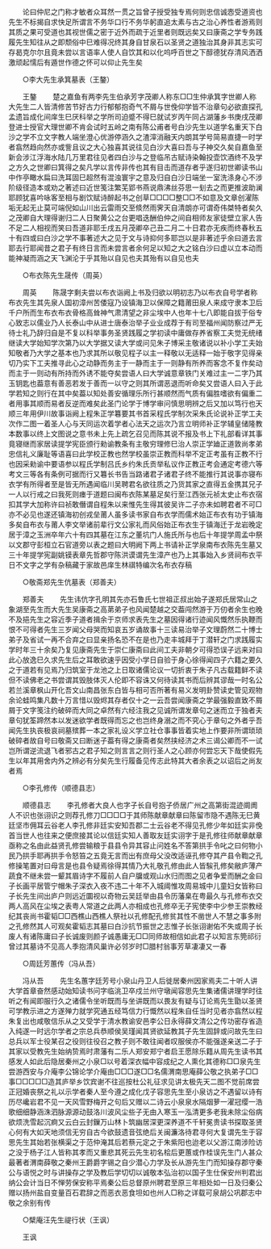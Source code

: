<!-- { "loadSidebar": true } -->
　　论曰仲尼之门称才敏者众耳然一贯之旨曾子授受独专焉何则忠信诚悫受道资也先生不标揭自求快足所谓言不务华口行不务华躬直追太素与古之治心养性者游焉则其质之果可受道也其视世儒之密于近外而疏于近里者则既远矣又曰康斋之学专务践履先生知往从之即颓俗中巳难得况终其身自甘泉石以圣贤之道独治其身非其志实可存曷克尔尔且竟未尝以言语率人使人自饮其和以化呜呼百世之下醇德犹存清风洒洒激顽起懦后有遁世作德之怀可以仰止先生矣 

　　○李大先生承箕墓表（王鏊） 

　　王鏊 
　　楚之嘉鱼有两李先生伯承芳字茂卿人称东□□生仲承箕字世卿人称大先生二人皆清修苦节好古力行郁郁抱奇气不屑与世俛仰学皆不治章句必欲直探孔孟遗旨成化间庠生巳厌科举之学所司迫蹙不得巳就试岁丙午同占湖藩乡书庚戌茂卿登进士授官大理世卿不肯会试时五岭之南有陈公甫者号白沙先生以道学名重天下白沙之学不立文字教人端坐澄心优游停涵久之渣滓消融天内朗其学号简易直捷一时学者翕然趋向然亦或訾且议之大心独喜其说往见白沙大喜曰吾与子神交久矣自嘉鱼至新会涉江浮海水陆几万里君往见者四白沙与之登临吊古赋诗染翰投壶饮酒终不及学之方久之世卿曰箕得之矣凡学以言传非传也其有目击而道存者乎遂归初世卿读书山中作亭瞰水扁曰洗耳固巳超然有混浊寰宇之意及归自白沙日端坐一室洗涤身心不涉阶级径造本或劝之著述曰近世笺注繁芜郢书燕说鼎沸丝芬思一刬去之而更推波助澜耶顾犹喜吟咏客至相与剧饮赋诗醉起书之创草□□□□整□□不如意及文章创濯陈垢无起无止莫可端倪如山川出云雷雨交至倐然雨霁天自清朗亦可谓奇伟桀特者矣久之茂卿自大理得谢归二人日聚黄公之台更唱迭酬伯仲之间自相师友家徒壁立家人告不足二人相视而笑曰吾道非耶壬戌五月茂卿卒己丑二月二十日君亦无疾而终春秋五十有四或曰白沙之学不事著述大之见于文与诗抑何多耶岂以是非著述乎余曰道去言耶去行耶闻昔之君子有终日言而未尝言者余何足以知之大之铭白沙曰虚以立本动而能神凝而涵之天飞渊沦于乎其殆以自见也夫其殆有以自见也夫 

　　○布衣陈先生晟传（周英） 

　　周英 
　　陈晟字剩夫尝以布衣诣阙上书及归欲以明初志乃以布衣自号学者称布衣先生其先泉人国初漳州苦倭寇乃设镇海卫以保障之籍莆田泉人来成守隶本卫后千户所而生布衣布衣骨格高耸神气肃清望之非尘埃中人也年十七八即能自拔于俗专心致志以儒业乃人长泰山中从进士唐泰治举子业业成荐于有司至福州闻防察过严无待士礼乃辞归自是不复以科举事务圣贤践履之学初读中庸做存养省察工夫觉无统绪继读大学始知学次第乃以大学据又读大学或问见朱子博采主敬诸说以补小学工夫始知敬者乃大学之基本也乃求其所以敬见程子以主一释敬以无适释一始于敬字见得亲切乃实下工夫推寻此心之动静而务主于一静而主于一则静有所养而客念不复作矣动而主于一则动有所持而外诱不能夺矣尝语人曰大学诚意章铁门关难过主一二字乃其玉钥匙也葢意有善恶若发于善而一以守之则其所谓恶退而听命矣又尝语人曰入于此学若知之则行在其中矣葢以知处善安循理乐所行甚顺然而气质有偏胜嗜欲有偏重二者用事其顺而易者反逆而难矣此圣门论学于博学审问慎思明辨之后又加以笃行也天顺三年用伊川故事诣阙上程朱正学篹要其书首采程氏学制次采朱氏论说补正学工夫次作二图一着圣人心与天同运次着学者心法天之运次乃言立明师补正学辅皇储隆教本数事以终上文图说之意书未上先上疏乞召见而陈其说不报及书上下礼部看详其事竟寝继而家居读提学宪臣颁行勑谕教条有主敬穷理修巳治人崇正学廸正道敦尚孝弟忠信礼义廉耻等语喜曰此学校正教也然学校虽崇正教而科举不定正考虽有正教不行也因采勑谕中要语参以程氏学制吕氏乡约朱氏贡举私议作正教正考会通定考德六等考文三等各有条例可据而行又篹长书告当路诸君子诸君子终不能推行其说事亦寝布衣学有所得者至是皆无所遇闻临川吴聘君名欲往质之乃货其家之直得五金携其兄子一人以行戒之曰我死则瘗于道题曰闽布衣陈某墓足矣行至江西张元祯太史止布衣宿扣其学大加称许曰祯敢僭谓自程朱以来惟先生得其彼吴许二子亦未如聘君者不可□亦不必见也遂还镇海初创戎垒莆人虽多读书家自布衣学而儒术始正布衣有功于镇海多矣自布衣与莆人李文举诸前辈行文公家礼而风俗始正布衣生于镇海迁于龙岩晚定居于漳之玉洲卒年六十有四其墓在江东之董坑门人施氏所与也后十年提学周孟中祭以文郡守彭桓立石官道旁以表之题曰大明阙下两上书请补正学泉南布衣陈先生墓又三十年提学宪副姚镆表章先哲郡守陈洪谟谓先生漳产也乃上其事始入乡贤祠布衣平日不文字之学有杂稿藏于家故邑庠生林祺特编次名布衣存稿 

　　○敬斋郑先生伉墓表（郑善夫） 

　　郑善夫 
　　先生讳伉字孔明其先亦石鲁氏七世祖正叔出始子遂郑氏居常山之象湖至先生而大先生吴康斋之高苐弟子也风闻楚越之交葢闯然游于万仞者余生也晚不及挹先生之容近季子道者揖余于京师求表先生之墓因得诸行迹闻风慨然乐执鞭而恨不可得者先生三岁闻父母哭而知哀五岁诵故事十三读易治举子文理蔚然二十博士弟子及省试一再不合弃之曰显亲扬名恐不在是也乃走丰城拜于丁潜轩之门求践履实学时年三十余矣乃复见康斋先生于崇仁康斋曰此间工夫非朝夕可得恐误子远来对曰此心放逸巳久求先生后之耳敢欲速乎因受小学日自验于身心徐得闻四子六籍之要久之于道若有见焉乃归筑室于龙池之上日取诸儒论议一切折衷于朱子凡古载籍鲜不读但不读佛老之书尝谓其毁肢体灭人伦即不容诛又何待读其书而后辨其谬哉一时名公若兰溪章枫山开化吾文山南昌张东白皆与相可否所著有易义发明卦赞读史管见观物余论蛙鸣集凡数十万言惜以毁烬其存者仅十之一云吾尝闻康斋之学最强毅直致不屑屑于文字笺注约破碎而大同之卓然有六经注我之见诚所谓发章句之迷而立于独者夫章句犹筌蹄然本以发迷欲学者既得而忘之也岂终身溺之而不究心于章句之外者乎吾闻先生执丧极哀祠墓殡葬一本之家礼设义学立社仓事事皆着实地上作要非所谓琐琐破碎者故自号曰敬斋又曰断迷子葢有得之康斋者矣然挟经济之术三谒公卿而不一试岂所谓逆流退飞者邪古之君子知之则言言之则行圣人之心顾亦何尝忘天下哉使假先生以年其用舍内外之辨必有分矣先生行履备见传志此特其大者余表之以诏后之尚友者焉 

　　○李孔修传（顺德县志） 

　　顺德县志 
　　李孔修者大良人也字子长自号抱子侨居广州之高第街混迹阛阓人不识也张诩识之则荐孔修刀□□□□于其师陈献章献章曰陈留市隐不遇陈无巳黄廷坚市佣耳云谷老人李孔修非廷实安知吾郡二士云谷老不得见孔修少年如廷实非俛首当世人也往来之便庶接其论以信廷实知人善取友廷实诩字于是孔修往师献章献章亟称之名由此益贤孔修尝输粮于县县令异其容止问姓名不答第拱手令叱之曰何物小民乃拱手耶再拱手令怒笞之五竟无言而出有庶母父没改适诬孔修夺其产县令鞫之孔修操笔置对曰母言是也县令疑焉徐得其情乃大礼敬孔修由此人皆騃孔修矣敝庐薄产蔬食不继未尝一颦其眉诗字不履前人自户牖或观山水归而图之见者争爱而酬之金曰子长画平居管宁帽朱子深衣入夜不违二十年不入城阈惟攻周易城中儿童妇女皆称曰子长先生间出庐户则远近圜视以奇物云吴廷举由县令历藩臬在粤最久与孔修布衣交两人高风在尘埃之表粤人常道之此两人亦相成也孔修卒无子宪使李中少参王崇教经纪其丧尚书霍韬□□西樵山西樵人祭社以孔修配孔修贫其性不凿世人不慧之事多附之孔修然其人可观矣霍韬志其墓曰白沙抗节振世之志惟子长张诩谢佑不失或周子长废人有诸陈庸曰子长诚废则颜子诚愚庸无□□同师故相信如此君子以知言东筦祁衍曾过其墓诗不见高人季抱清风巢许必邻岁时□腊村翁事芳草凄凄又一春 

　　○周廷芳蕙传（冯从吾） 

　　冯从吾 
　　先生名蕙字廷芳号小泉山丹卫人后徙居秦州因家焉夫二十听人讲大学首章奋然感动始知读书问字临洮卫卒戍兰州守墩闻容思先生集诸儒讲理学时往听之有闻即服行久之诸儒令坐听既而与坐讲既而以畏友有疑与订论焉先生勖以圣贤可学教示进之方遂殚力就学究通五经笃信力行慨然以程朱自任当时见者亦翕然以程朱复出也咸敬信乐从之又受学于清水教谕安邑李公日永得薛文清公之传功密存省造入纯遂一时远尔学者之宗总兵恭顺侯吴瑾闻其贤欲延教其子先生固辞或问故先生曰总兵以军士役某召之役则往役召之教子则不敢往闻者叹服侯亦不能强遂亲送二子于其家以受教先生始纳贽焉时肃藩有二乐人郑安郑宁者启王愿除乐籍从周先生读书其感发人如此后隐居秦州之小泉□以号着深衣幅中容成纪之人熏化其德称□□泉先生尝游西安与介庵李公锦论学介庵由□□□遂□□名儒渭南思庵薛公敬之执弟子□□事□□□□□造其庐举乡饮宾谢不往巡按杜公礼征求见讲太极先天二图不觉前席尝正冠婚丧祭之礼以示学者秦人至今遵之成化戊子容思先生至小泉访之不遇留以诗有历尽巉岩君不见一天风雪野梅开之句后又赠以二诗云小泉泉水隔烟萝一濯冠缨一浩歌细细静涵洙泗脉源源动鼓洛川波风尘些子无由入寒玉一泓清更多老我未除尘俗病欲烦洗雪起沉痾又云白云封鏁万山林卜筑幽居深更深养道不千轩冕贵读书探取圣贤心何有大如天地须信无穷自古今欲鼓遗音弦绝后关闽濂洛待君寻何大复谓先生于容思先生其始若张横渠之于范仲淹其后若蔡元定之于朱紫阳也迨老以父游江南涉险访之没于杨子江人皆称其孝而又重悲其死云先生初名桧后更蕙或作桂误先生门人甚众最著者渭南薛敬之秦州王爵爵字锡之自少潜心力学及长从游先生门而知操存郡守秦公与语悦之时与讲操存之学及教后学切切以诚敬本弘治初以国子生仕保安州判君出纳公会计当日不惮劳保安称平焉秦公后总督原州聘君至原三年相处如一日及归秦公赠以扬州盐自变量百石君辞之而恶衣恶食坦如也州人□称之详载可泉胡公巩郡志中敬之余别有传 

　　○檗庵汪先生禔行状（王讽） 

　　王讽 
